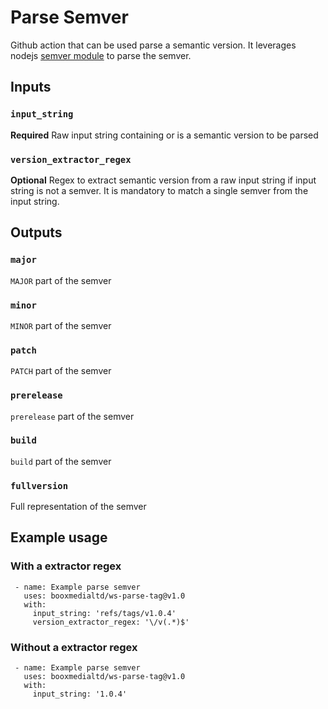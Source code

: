 # Parse Semver

Github action that can be used parse a semantic version. It leverages nodejs [semver module](https://www.npmjs.com/package/semver) to parse 
the semver. 

## Inputs

### `input_string`

**Required** Raw input string containing or is a semantic version to be parsed

### `version_extractor_regex`

**Optional** Regex to extract semantic version from a raw input string if input string is not a semver. It is mandatory to match a single semver from the input string. 

## Outputs

### `major`

`MAJOR` part of the semver 


### `minor`

`MINOR` part of the semver 


### `patch`

`PATCH` part of the semver 


### `prerelease`

`prerelease` part of the semver 


### `build`

`build` part of the semver 


### `fullversion`

Full representation of the semver 

## Example usage

### With a extractor regex
```
 - name: Example parse semver 
   uses: booxmedialtd/ws-parse-tag@v1.0
   with:
     input_string: 'refs/tags/v1.0.4'
     version_extractor_regex: '\/v(.*)$'
```

### Without a extractor regex
```
 - name: Example parse semver 
   uses: booxmedialtd/ws-parse-tag@v1.0
   with:
     input_string: '1.0.4'
```